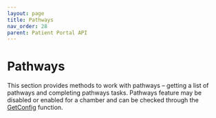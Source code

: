 ```yaml
---
layout: page
title: Pathways
nav_order: 28
parent: Patient Portal API
---
```


# Pathways


This section provides methods to work with pathways – getting a list of pathways and completing pathways tasks. Pathways feature may be disabled or enabled for a chamber and can be checked through the [GetConfig](../authentication/getconfig) function.
